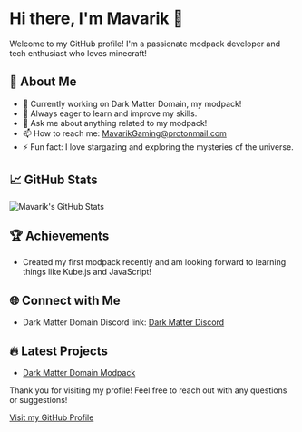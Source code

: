 # Hi there, I'm Mavarik 👋

Welcome to my GitHub profile! I'm a passionate modpack developer and tech enthusiast who loves minecraft!

## 🚀 About Me

- 💼 Currently working on Dark Matter Domain, my modpack!
- 🌱 Always eager to learn and improve my skills.
- 💬 Ask me about anything related to my modpack!
- 📫 How to reach me: [MavarikGaming@protonmail.com](mailto:mavarikgaming@protonmail.com)
- ⚡ Fun fact: I love stargazing and exploring the mysteries of the universe.

## 📈 GitHub Stats

![Mavarik's GitHub Stats](https://github-readme-stats.vercel.app/api?username=Mavarik-DarkMatterDomain&show_icons=true&theme=dark)

## 🏆 Achievements

- Created my first modpack recently and am looking forward to learning things like Kube.js and JavaScript!

## 🌐 Connect with Me

- Dark Matter Domain Discord link: [Dark Matter Discord](https://discord.gg/FNpVsHu7ZP)

## 🔥 Latest Projects

- [Dark Matter Domain Modpack](https://www.curseforge.com/minecraft/modpacks/dark-matter-domain)

Thank you for visiting my profile! Feel free to reach out with any questions or suggestions!

[Visit my GitHub Profile](https://github.com/Mavarik-DarkMatterDomain)

